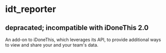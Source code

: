 # idt_reporter

## depracated; incompatible with iDoneThis 2.0

An add-on to iDoneThis, which leverages its API, to provide additional ways to view and share your and your team's data.
